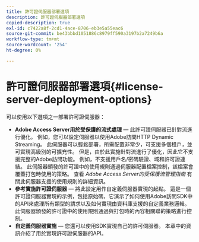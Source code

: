```yaml
---
title: 許可證伺服器部署選項
description: 許可證伺服器部署選項
copied-description: true
exl-id: c7422a8f-2cd1-4ace-8706-eb3e5a55eac6
source-git-commit: be43bbbd1051886c8979ff590a3197b2a7249b6a
workflow-type: tm+mt
source-wordcount: '254'
ht-degree: 0%

---
```


# 許可證伺服器部署選項{#license-server-deployment-options}

可以使用以下選項之一部署許可證伺服器：

* **Adobe Access Server用於受保護的流式處理**  — 此許可證伺服器已針對流進行優化。 例如，您可以設定伺服器以使用Adobe訪問HTTP Dynamic Streaming。 此伺服器可以輕鬆部署，所需配置非常少，可支援多個租戶，並可實現高級別的可擴充性。 但是，由於此實施針對流進行了優化，因此它不支援完整的Adobe訪問功能。 例如，不支援用戶名/密碼驗證、域和許可證連結。 此伺服器頒發的許可證中的使用規則通過伺服器配置檔案控制，該檔案會覆蓋打包時使用的策略。 查看 *Adobe Access Server的受保護流管理指南* 有關此伺服器支援的使用規則的詳細資訊。
* **參考實施許可證伺服器**  — 將此設定用作自定義伺服器實現的起點。 這是一個許可證伺服器實現的示例，包括原始碼，它演示了如何使用Adobe訪問SDK中的API來處理所有類型的請求以及如何實現由資料庫支援的自定義業務邏輯。 此伺服器頒發的許可證中的使用規則通過與打包時的內容相關聯的策略進行控制。
* **自定義伺服器實施**  — 您還可以使用SDK實現自己的許可伺服器。 本章中的資訊介紹了用於實現許可證伺服器的API。
